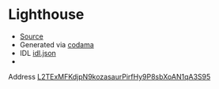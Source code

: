 # Lighthouse

* [Source](https://github.com/Jac0xb/lighthouse/tree/main)
* Generated via [codama](https://github.com/codama-idl/codama)
* IDL [idl.json](./idl/idl.json)
*
Address [L2TExMFKdjpN9kozasaurPirfHy9P8sbXoAN1qA3S95](https://explorer.solana.com/address/L2TExMFKdjpN9kozasaurPirfHy9P8sbXoAN1qA3S95)
